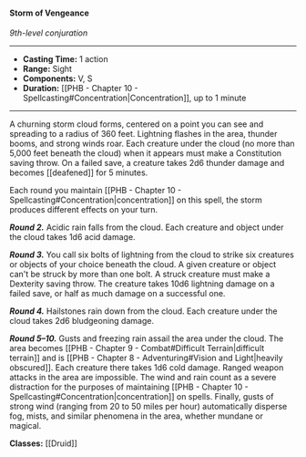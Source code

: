 #### Storm of Vengeance
*9th-level conjuration*
___
- **Casting Time:** 1 action
- **Range:** Sight
- **Components:** V, S
- **Duration:** [[PHB - Chapter 10 - Spellcasting#Concentration|Concentration]], up to 1 minute
---
A churning storm cloud forms, centered on a point you can see and spreading to a radius of 360 feet. Lightning flashes in the area, thunder booms, and strong winds roar. Each creature under the cloud (no more than 5,000 feet beneath the cloud) when it appears must make a Constitution saving throw. On a failed save, a creature takes 2d6 thunder damage and becomes [[deafened]] for 5 minutes.

Each round you maintain [[PHB - Chapter 10 - Spellcasting#Concentration|concentration]] on this spell, the storm produces different effects on your turn.

***Round 2.*** Acidic rain falls from the cloud. Each creature and object under the cloud takes 1d6 acid damage.

***Round 3.*** You call six bolts of lightning from the cloud to strike six creatures or objects of your choice beneath the cloud. A given creature or object can't be struck by more than one bolt. A struck creature must make a Dexterity saving throw. The creature takes 10d6 lightning damage on a failed save, or half as much damage on a successful one.

***Round 4.*** Hailstones rain down from the cloud. Each creature under the cloud takes 2d6 bludgeoning damage.

***Round 5–10.*** Gusts and freezing rain assail the area under the cloud. The area becomes [[PHB - Chapter 9 - Combat#Difficult Terrain|difficult terrain]] and is [[PHB - Chapter 8 - Adventuring#Vision and Light|heavily obscured]]. Each creature there takes 1d6 cold damage. Ranged weapon attacks in the area are impossible. The wind and rain count as a severe distraction for the purposes of maintaining [[PHB - Chapter 10 - Spellcasting#Concentration|concentration]] on spells. Finally, gusts of strong wind (ranging from 20 to 50 miles per hour) automatically disperse fog, mists, and similar phenomena in the area, whether mundane or magical.

**Classes:** [[Druid]]